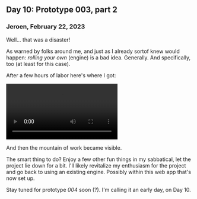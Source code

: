 ## Day 10: Prototype 003, part 2

### **Jeroen**, February 22, 2023

Well... that was a disaster!

As warned by folks around me, and just as I already sortof knew would happen:
_rolling your own_ (engine) is a bad idea.
Generally.
And specifically, too (at least for this case).

After a few hours of labor here's where I got:

<video controls loop>
  <source src="/img/pincrediball-prototype-003.mp4" type="video/mp4" />
  Video recording of an extremely crude demo pinball machine.
</video>

And then the mountain of work became visible.

The smart thing to do?
Enjoy a few other fun things in my sabbatical, let the project lie down for a bit.
I'll likely revitalize my enthusiasm for the project and go back to using an existing engine.
Possibly within this web app that's now set up.

Stay tuned for prototype _004_ soon (?).
I'm calling it an early day, on Day 10.
